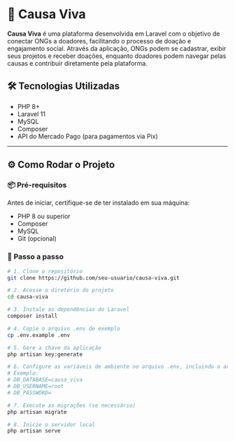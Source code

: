 # 🌱 Causa Viva

**Causa Viva** é uma plataforma desenvolvida em Laravel com o objetivo de conectar ONGs a doadores, facilitando o processo de doação e engajamento social. Através da aplicação, ONGs podem se cadastrar, exibir seus projetos e receber doações, enquanto doadores podem navegar pelas causas e contribuir diretamente pela plataforma.

## 🛠️ Tecnologias Utilizadas

- PHP 8+
- Laravel 11
- MySQL
- Composer
- API do Mercado Pago (para pagamentos via Pix)

---

## ⚙️ Como Rodar o Projeto

### 📦 Pré-requisitos

Antes de iniciar, certifique-se de ter instalado em sua máquina:

- PHP 8 ou superior
- Composer
- MySQL
- Git (opcional)

### 🚀 Passo a passo

```bash
# 1. Clone o repositório
git clone https://github.com/seu-usuario/causa-viva.git

# 2. Acesse o diretório do projeto
cd causa-viva

# 3. Instale as dependências do Laravel
composer install

# 4. Copie o arquivo .env de exemplo
cp .env.example .env

# 5. Gere a chave da aplicação
php artisan key:generate

# 6. Configure as variáveis de ambiente no arquivo .env, incluindo o acesso ao banco de dados
# Exemplo:
# DB_DATABASE=causa_viva
# DB_USERNAME=root
# DB_PASSWORD=

# 7. Execute as migrações (se necessário)
php artisan migrate

# 8. Inicie o servidor local
php artisan serve
